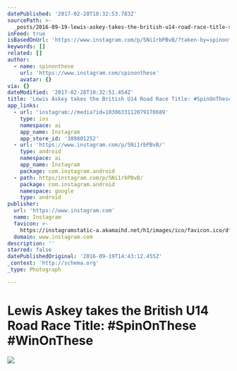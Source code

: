 ```yaml
---
datePublished: '2017-02-28T10:32:53.783Z'
sourcePath: >-
  _posts/2016-09-19-lewis-askey-takes-the-british-u14-road-race-title-spinonth.md
inFeed: true
isBasedOnUrl: 'https://www.instagram.com/p/5Ni1rbPBvB/?taken-by=spinonthese'
keywords: []
related: []
author:
  - name: spinonthese
    url: 'https://www.instagram.com/spinonthese'
    avatar: {}
via: {}
dateModified: '2017-02-28T10:32:51.454Z'
title: 'Lewis Askey takes the British U14 Road Race Title: #SpinOnThese #WinOnThese'
app_links:
  - url: 'instagram://media?id=1030633112079178689'
    type: ios
    namespace: ai
    app_name: Instagram
    app_store_id: '389801252'
  - url: 'https://www.instagram.com/p/5Ni1rbPBvB/'
    type: android
    namespace: ai
    app_name: Instagram
    package: com.instagram.android
  - path: https/instagram.com/p/5Ni1rbPBvB/
    package: com.instagram.android
    namespace: google
    type: android
publisher:
  url: 'https://www.instagram.com'
  name: Instagram
  favicon: >-
    https://instagramstatic-a.akamaihd.net/h1/images/ico/favicon.ico/dfa85bb1fd63.ico
  domain: www.instagram.com
description: ''
starred: false
datePublishedOriginal: '2016-09-19T14:43:12.455Z'
_context: 'http://schema.org'
_type: Photograph

---
```

# Lewis Askey takes the British U14 Road Race Title: \#SpinOnThese \#WinOnThese
![](https://s3-us-west-2.amazonaws.com/the-grid-img/p/42e79754d4d98c57f2998a58f13f3882f3429f47.jpg)